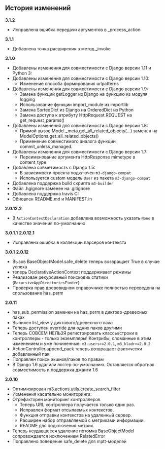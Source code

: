 ## История изменений
**3.1.2**
- Исправлена ошибка передачи аргументов в _process_action

**3.1.1**
- Добавлена точка расширения в метод _invoke

**3.1.0**
- Добавлены изменения для совместимости с Django версии 1.11 и Python 3:
- Добавлены изменения для совместимости с Django версии 1.10:
    - Изменение способа формирования urlpatterns
- Добавлены изменения для совместимости с Django версии 1.9:
    - Замена функции getLogger из Django на функцию из модуля logging
    - Использование функции import_module из importlib
    - Замена SortedDict из Django на OrderedDict из Python
    - Замена доступа к атрибуту HttpRequest.REQUEST на get_request_params()
- Добавлены изменения для совместимости с Django версии 1.8:
    - Прямой вызов Model._meta.get_all_related_objects(...) заменен на
      ModelOptions.get_all_related_objects()
    - Применение совместимого аналога функции commit_unless_managed.
- Добавлены изменения для совместимости с Django версии 1.7:
    - Переименование аргумента HttpResponse mimetype в content_type
- Добавлена совметимость с Django 1.5:
    - В зависимости проекта подключен ``m3-django-compat``
    - Используется custom модель ``User`` из пакета ``m3-django-compat``
- Добавлена поддержка build скрипта ``m3-builder``
- Файл .hgignore заменен на .gitignore
- Добавлена поддержка travis CI
- Обновлен README.md и MANIFEST.in

**2.0.12.2**
- В ``ActionContextDeclaration`` добавлена возможность указать ``None`` в качестве значения по-умолчанию

**3.0.1.1**
**2.0.12.1**
- Исправлена ошибка в коллекции парсеров контекста

**3.0.1**
**2.0.12**
- Вызов BaseObjectModel.safe_delete теперь возвращает True в случае успеха
- теперь DeclarativeActionContext поддерживает режимы
- Реализован рекурсивный поисковик статики (``RecursiveAppDirectoriesFinder``)
- Проверка прав древовидном справочнике полностью переведена на спользование has_perm

**2.0.11**
- has_sub_permission заменен на has_perm в диктово-древесных паках
- Выпилен list_view у диктового/древесного пака
- Теперь доступен override для одних паков другими
- Теперь СОВСЕМ НЕЛЬЗЯ регистрировать классы/строки в контроллеры - только экземпляры! Контрибы, сломанные в этим изменением и уже починенные: `m3-users>=2.0.1`, `m3_kladr>=2.0.2`
- ActionController.append_pack теперь возвращает фактически добавленный пак
- Поправлен поиск экшнов/паков по правам
- В Django 1.6 удалили логгер по-умолчанию. Оставляется обратная совместимость и поддержка джанги 1.6

**2.0.10**
- Оптимизирован m3.actions.utils.create_search_filter
- Изменения касательно мониторинга:
- Отрефакторен мониторинг контроллеров
  - Теперь URL контроллера получается только один раз.
  - Исправлен формат отсылаемых контекстов.
  - Функция отправки контекстов на удаленный сервер.
  - Расширен набор отправляемой с метриками информации.
  - README для подключения метрик.
- Теперь неудавшееся удаление потомка BaseObjectModel сопровождается исключением RelatedError
- Поправлено поведение safe_delete для mptt-моделей

